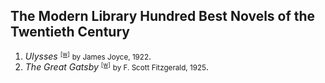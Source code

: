 <h2>The Modern Library Hundred Best Novels of the Twentieth Century</h2>
<ol>
  <li><cite>Ulysses</cite> <small><sup><a href="https://en.wikipedia.org/wiki/Ulysses_(novel)">[w]</a></sup></small> <small>by James Joyce, 1922</small>.</li>
  <li><cite>The Great Gatsby</cite> <small><sup><a href="https://en.wikipedia.org/wiki/The_Great_Gatsby">[w]</a></sup></small> <small>by F. Scott Fitzgerald, 1925</small>.</li>
</ol>
